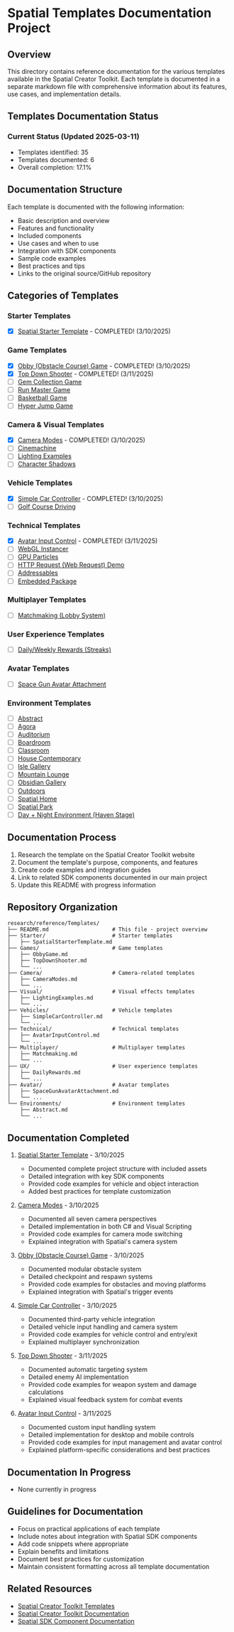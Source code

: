 # Spatial Templates Documentation Project

## Overview
This directory contains reference documentation for the various templates available in the Spatial Creator Toolkit. Each template is documented in a separate markdown file with comprehensive information about its features, use cases, and implementation details.

## Templates Documentation Status

### Current Status (Updated 2025-03-11)
- Templates identified: 35
- Templates documented: 6
- Overall completion: 17.1%

## Documentation Structure
Each template is documented with the following information:
- Basic description and overview
- Features and functionality
- Included components
- Use cases and when to use
- Integration with SDK components
- Sample code examples
- Best practices and tips
- Links to the original source/GitHub repository

## Categories of Templates

### Starter Templates
- [x] [Spatial Starter Template](./Starter/SpatialStarterTemplate.md) - COMPLETED! (3/10/2025)

### Game Templates
- [x] [Obby (Obstacle Course) Game](./Games/ObbyGame.md) - COMPLETED! (3/10/2025)
- [x] [Top Down Shooter](./Games/TopDownShooter.md) - COMPLETED! (3/11/2025)
- [ ] [Gem Collection Game](./Games/GemCollectionGame.md)
- [ ] [Run Master Game](./Games/RunMasterGame.md)
- [ ] [Basketball Game](./Games/BasketballGame.md)
- [ ] [Hyper Jump Game](./Games/HyperJumpGame.md)

### Camera & Visual Templates
- [x] [Camera Modes](./Camera/CameraModes.md) - COMPLETED! (3/10/2025)
- [ ] [Cinemachine](./Camera/Cinemachine.md)
- [ ] [Lighting Examples](./Visual/LightingExamples.md)
- [ ] [Character Shadows](./Visual/CharacterShadows.md)

### Vehicle Templates
- [x] [Simple Car Controller](./Vehicles/SimpleCarController.md) - COMPLETED! (3/10/2025)
- [ ] [Golf Course Driving](./Vehicles/GolfCourseDriving.md)

### Technical Templates
- [x] [Avatar Input Control](./Technical/AvatarInputControl.md) - COMPLETED! (3/11/2025)
- [ ] [WebGL Instancer](./Technical/WebGLInstancer.md)
- [ ] [GPU Particles](./Technical/GPUParticles.md)
- [ ] [HTTP Request (Web Request) Demo](./Technical/HTTPRequestDemo.md)
- [ ] [Addressables](./Technical/Addressables.md)
- [ ] [Embedded Package](./Technical/EmbeddedPackage.md)

### Multiplayer Templates
- [ ] [Matchmaking (Lobby System)](./Multiplayer/Matchmaking.md)

### User Experience Templates
- [ ] [Daily/Weekly Rewards (Streaks)](./UX/DailyRewards.md)

### Avatar Templates
- [ ] [Space Gun Avatar Attachment](./Avatar/SpaceGunAvatarAttachment.md)

### Environment Templates
- [ ] [Abstract](./Environments/Abstract.md)
- [ ] [Agora](./Environments/Agora.md)
- [ ] [Auditorium](./Environments/Auditorium.md)
- [ ] [Boardroom](./Environments/Boardroom.md)
- [ ] [Classroom](./Environments/Classroom.md)
- [ ] [House Contemporary](./Environments/HouseContemporary.md)
- [ ] [Isle Gallery](./Environments/IsleGallery.md)
- [ ] [Mountain Lounge](./Environments/MountainLounge.md)
- [ ] [Obsidian Gallery](./Environments/ObsidianGallery.md)
- [ ] [Outdoors](./Environments/Outdoors.md)
- [ ] [Spatial Home](./Environments/SpatialHome.md)
- [ ] [Spatial Park](./Environments/SpatialPark.md)
- [ ] [Day + Night Environment (Haven Stage)](./Environments/HavenStage.md)

## Documentation Process
1. Research the template on the Spatial Creator Toolkit website
2. Document the template's purpose, components, and features
3. Create code examples and integration guides
4. Link to related SDK components documented in our main project
5. Update this README with progress information

## Repository Organization
```
research/reference/Templates/
├── README.md                    # This file - project overview
├── Starter/                     # Starter templates
│   ├── SpatialStarterTemplate.md
├── Games/                       # Game templates
│   ├── ObbyGame.md
│   ├── TopDownShooter.md
│   └── ...
├── Camera/                      # Camera-related templates
│   ├── CameraModes.md
│   └── ...
├── Visual/                      # Visual effects templates
│   ├── LightingExamples.md
│   └── ...
├── Vehicles/                    # Vehicle templates
│   ├── SimpleCarController.md
│   └── ...
├── Technical/                   # Technical templates
│   ├── AvatarInputControl.md
│   └── ...
├── Multiplayer/                 # Multiplayer templates
│   ├── Matchmaking.md
│   └── ...
├── UX/                          # User experience templates
│   ├── DailyRewards.md
│   └── ...
├── Avatar/                      # Avatar templates
│   ├── SpaceGunAvatarAttachment.md
│   └── ...
└── Environments/                # Environment templates
    ├── Abstract.md
    └── ...
```

## Documentation Completed
1. [Spatial Starter Template](./Starter/SpatialStarterTemplate.md) - 3/10/2025
   - Documented complete project structure with included assets
   - Detailed integration with key SDK components
   - Provided code examples for vehicle and object interaction
   - Added best practices for template customization

2. [Camera Modes](./Camera/CameraModes.md) - 3/10/2025
   - Documented all seven camera perspectives
   - Detailed implementation in both C# and Visual Scripting
   - Provided code examples for camera mode switching
   - Explained integration with Spatial's camera system

3. [Obby (Obstacle Course) Game](./Games/ObbyGame.md) - 3/10/2025
   - Documented modular obstacle system
   - Detailed checkpoint and respawn systems
   - Provided code examples for obstacles and moving platforms
   - Explained integration with Spatial's trigger events

4. [Simple Car Controller](./Vehicles/SimpleCarController.md) - 3/10/2025
   - Documented third-party vehicle integration
   - Detailed vehicle input handling and camera system
   - Provided code examples for vehicle control and entry/exit
   - Explained multiplayer synchronization

5. [Top Down Shooter](./Games/TopDownShooter.md) - 3/11/2025
   - Documented automatic targeting system
   - Detailed enemy AI implementation
   - Provided code examples for weapon system and damage calculations
   - Explained visual feedback system for combat events

6. [Avatar Input Control](./Technical/AvatarInputControl.md) - 3/11/2025
   - Documented custom input handling system
   - Detailed implementation for desktop and mobile controls
   - Provided code examples for input management and avatar control
   - Explained platform-specific considerations and best practices

## Documentation In Progress
- None currently in progress

## Guidelines for Documentation
- Focus on practical applications of each template
- Include notes about integration with Spatial SDK components
- Add code snippets where appropriate
- Explain benefits and limitations
- Document best practices for customization
- Maintain consistent formatting across all template documentation

## Related Resources
- [Spatial Creator Toolkit Templates](https://toolkit.spatial.io/templates)
- [Spatial Creator Toolkit Documentation](https://toolkit.spatial.io/docs)
- [Spatial SDK Component Documentation](../../README.md)
